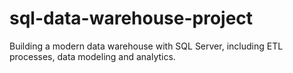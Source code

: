 # sql-data-warehouse-project
Building a modern data warehouse with SQL  Server, including ETL processes, data modeling and analytics.
